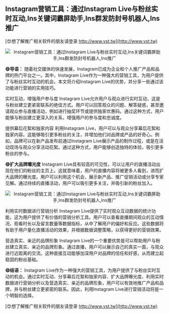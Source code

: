 ## **Instagram营销工具：通过Instagram Live与粉丝实时互动,Ins关键词霸屏助手,Ins群发防封号机器人,Ins推广**

[😍想了解推广相关软件的朋友请登录 http://www.vst.tw](http://www.vst.tw)

 <center><img src="https://vst.tw/MP4/tuiguang/png/4.png" alt="Instagram营销工具：通过Instagram Live与粉丝实时互动,Ins关键词霸屏助手,Ins群发防封号机器人,Ins推广"></center>

**😄导语：**
随着社交媒体的快速发展，Instagram已成为企业和个人推广产品和品牌的热门平台之一。其中，Instagram Live作为一种强大的营销工具，为用户提供了与粉丝实时互动的机会。本文将介绍Instagram Live的优势，并分享一些通过该功能进行营销的实用技巧。

实时互动，增强用户参与度
Instagram Live允许用户与观众进行实时互动，这是与粉丝建立更紧密联系的绝佳方式。用户可以回答观众的问题、解答疑惑，甚至邀请观众参与直播活动，例如进行抽奖环节或提供独家优惠码。通过这种方式，用户能够与粉丝建立更深入的关系，增强用户的参与度和忠诚度。

提供幕后花絮和独家内容
利用Instagram Live，用户可以与观众分享幕后花絮和独家内容。这能够吸引更多粉丝的关注，并增加他们对品牌或产品的好奇心。例如，品牌可以在新产品发布前通过Instagram Live展示产品的制作过程，或是在活动现场与观众分享活动花絮。通过这种方式，用户能够创造独特的体验，吸引更多粉丝的参与。

**😄扩大品牌曝光度**
Instagram Live具有较高的可见性，可以让用户的直播活动出现在他们的粉丝的主页上。这就意味着，用户的直播内容将被更多人看到，进而扩大品牌的曝光度。用户可以利用这个机会，展示新产品、推广促销活动或分享专家见解。通过持续的直播活动，用户可以吸引更多关注，并吸引新的粉丝加入。

 <center><img src="https://vst.tw/MP4/tuiguang/png/7.png" alt="Instagram营销工具：通过Instagram Live与粉丝实时互动,Ins关键词霸屏助手,Ins群发防封号机器人,Ins推广"></center>

利用实时数据进行营销分析
Instagram Live提供了实时观众互动数据的统计功能，这为用户提供了有价值的营销分析工具。用户可以查看直播期间观众的互动情况、观看时长以及留言数量等数据指标，从中了解用户的偏好和反应。这些数据将有助于用户量化直播活动的效果，并根据数据调整策略，以获得更好的营销效果。

营造真实、亲近的品牌形象
Instagram Live的一个重要优势是可以帮助用户与粉丝建立真实、亲近的品牌形象。通过直播，用户可以展示自己的真实一面，与观众进行近距离的交流。这种直接互动能够加深用户对品牌的信任和好感，从而建立起稳固的粉丝基础。

**😄结语：**
Instagram Live作为一种强大的营销工具，为用户提供了与粉丝实时互动的机会。通过实时互动、分享幕后花絮和独家内容、扩大品牌曝光度、利用实时数据进行营销分析以及营造真实、亲近的品牌形象，用户可以有效地推广产品和品牌，并与粉丝建立更紧密的联系。因此，利用Instagram Live进行营销活动将是一个明智的选择。

[😍想了解推广相关软件的朋友请登录 http://www.vst.tw](http://www.vst.tw)



